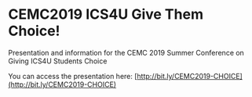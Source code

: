 # CEMC2019 ICS4U Give Them Choice!
Presentation and information for the CEMC 2019 Summer Conference on Giving ICS4U Students Choice

You can access the presentation here: [http://bit.ly/CEMC2019-CHOICE](http://bit.ly/CEMC2019-CHOICE)
